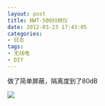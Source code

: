 ```yaml
---
layout: post
title: NWT-500扫频仪
date: 2012-03-23 17:43:05
categories:
- 日志
tags:
- 无线电
- DIY
---
```


做了简单屏蔽，隔离度到了80dB

![](http://i1328.photobucket.com/albums/w532/xwlogic/51f1a413jw1dr9rv5hotwj_zpscee1ee44.jpg)
